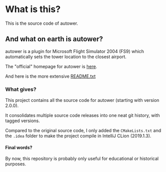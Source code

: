 # What is this?

This is the source code of autower.

## And what on earth is autower?

autower is a plugin for Microsoft Flight Simulator 2004 (FS9)
which automatically sets the tower location to the closest airport.

The "official" homepage for autower is [here](https://christoph.rosenkeller.org/fs/autower).

And here is the more extensive [README.txt](README.txt)

### What gives?

This project contains all the source code for autower (starting with version 2.0.0).

It consolidates multiple source code releases into one neat git history, with tagged versions.

Compared to the original source code, I only added the `CMakeLists.txt` and the `.idea` folder to make the project compile in IntelliJ CLion (2019.1.3).


#### Final words?
By now, this repository is probably only useful for educational or historical purposes.
